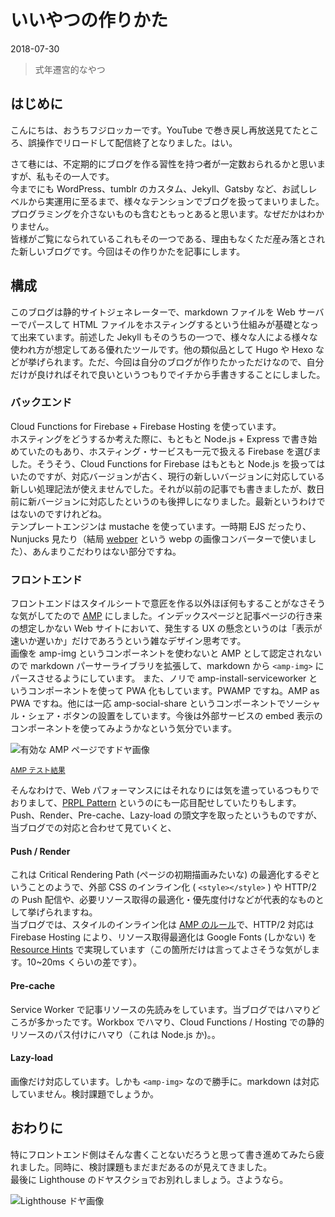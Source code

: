 # いいやつの作りかた

<time datetime="2018-07-30">2018-07-30</time>
> 式年遷宮的なやつ

## はじめに
こんにちは、おうちフジロッカーです。YouTube で巻き戻し再放送見てたところ、誤操作でリロードして配信終了となりました。はい。

さて巷には、不定期的にブログを作る習性を持つ者が一定数おられるかと思いますが、私もその一人です。  
今までにも WordPress、tumblr のカスタム、Jekyll、Gatsby など、お試しレベルから実運用に至るまで、様々なテンションでブログを扱ってまいりました。プログラミングを介さないものも含むともっとあると思います。なぜだかはわかりません。  
皆様がご覧になられているこれもその一つである、理由もなくただ産み落とされた新しいブログです。今回はその作りかたを記事にします。

## 構成
このブログは静的サイトジェネレーターで、markdown ファイルを Web サーバーでパースして HTML ファイルをホスティングするという仕組みが基礎となって出来ています。前述した Jekyll もそのうちの一つで、様々な人による様々な使われ方が想定してある優れたツールです。他の類似品として Hugo や Hexo などが挙げられます。ただ、今回は自分のブログが作りたかっただけなので、自分だけが良ければそれで良いというつもりでイチから手書きすることにしました。

### バックエンド
Cloud Functions for Firebase + Firebase Hosting を使っています。  
ホスティングをどうするか考えた際に、もともと Node.js + Express で書き始めていたのもあり、ホスティング・サービスも一元で扱える Firebase を選びました。そうそう、Cloud Functions for Firebase はもともと Node.js を扱ってはいたのですが、対応バージョンが古く、現行の新しいバージョンに対応している新しい処理記法が使えませんでした。それが以前の記事でも書きましたが、数日前に新バージョンに対応したというのも後押しになりました。最新というわけではないのですけれどね。  
テンプレートエンジンは mustache を使っています。一時期 EJS だったり、Nunjucks 見たり（結局 [webper](https://github.com/hrfmmymt/webper) という webp の画像コンバーターで使いました）、あんまりこだわりはない部分ですね。

### フロントエンド
フロントエンドはスタイルシートで意匠を作る以外ほぼ何もすることがなさそうな気がしてたので [AMP](https://www.ampproject.org/ja/) にしました。インデックスページと記事ページの行き来の想定しかない Web サイトにおいて、発生する UX の懸念というのは「表示が速いか遅いか」だけであろうという雑なデザイン思考です。  
画像を amp-img というコンポーネントを使わないと AMP として認定されないので markdown パーサーライブラリを拡張して、markdown から `<amp-img>` にパースさせるようにしています。
また、ノリで amp-install-serviceworker というコンポーネントを使って PWA 化もしています。PWAMP ですね。AMP as PWA ですね。他には一応 amp-social-share というコンポーネントでソーシャル・シェア・ボタンの設置をしています。今後は外部サービスの embed 表示のコンポーネントを使ってみようかなという気分でいます。

![有効な AMP ページですドヤ画像](/static/img/posts/20180730-01.png=780x461)

<small>[AMP テスト結果](https://search.google.com/test/amp?id=ZklJjOweBq3q7ShDW4a7XA)</small>

そんなわけで、Web パフォーマンスにはそれなりには気を遣っているつもりでおりまして、[PRPL Pattern](https://developers.google.com/web/fundamentals/performance/prpl-pattern/?hl=ja) というのにも一応目配せしていたりもします。Push、Render、Pre-cache、Lazy-load の頭文字を取ったというものですが、当ブログでの対応と合わせて見ていくと、

#### Push / Render
これは Critical Rendering Path (ページの初期描画みたいな) の最適化するぞということのようで、外部 CSS のインライン化 ( `<style></style>` ) や HTTP/2 の Push 配信や、必要リソース取得の最適化・優先度付けなどが代表的なものとして挙げられますね。  
当ブログでは、スタイルのインライン化は [AMP のルール](https://www.ampproject.org/ja/docs/design/responsive_amp)で、HTTP/2 対応は Firebase Hosting により、リソース取得最適化は Google Fonts (しかない) を [Resource Hints](https://www.w3.org/TR/resource-hints/) で実現しています（この箇所だけは言ってよさそうな気がします。10~20ms くらいの差です）。

#### Pre-cache
Service Worker で記事リソースの先読みをしています。当ブログではハマりどころが多かったです。Workbox でハマり、Cloud Functions / Hosting での静的リソースのパス付けにハマり（これは Node.js か)。。

#### Lazy-load
画像だけ対応しています。しかも `<amp-img>` なので勝手に。markdown は対応していません。検討課題でしょうか。

## おわりに
特にフロントエンド側はそんな書くことないだろうと思って書き進めてみたら疲れました。同時に、検討課題もまだまだあるのが見えてきました。  
最後に Lighthouse のドヤスクショでお別れしましょう。さようなら。

![Lighthouse ドヤ画像](/static/img/posts/20180730-02.png=780x130)
